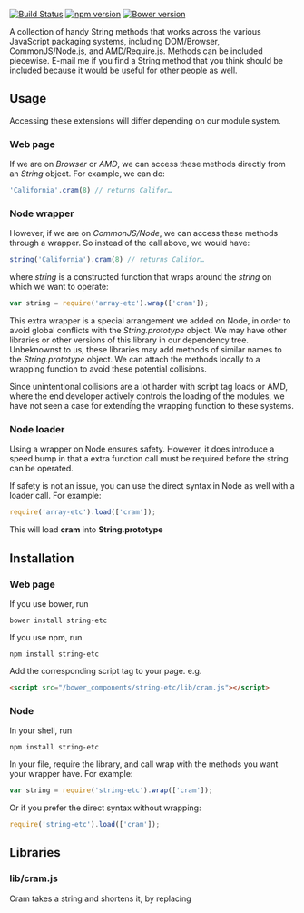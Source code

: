 [![Build Status](https://travis-ci.org/dicksont/string-etc.svg?branch=master)](https://travis-ci.org/dicksont/string-etc)
[![npm version](https://badge.fury.io/js/string-etc.svg)](http://badge.fury.io/js/string-etc)
[![Bower version](https://badge.fury.io/bo/string-etc.svg)](http://badge.fury.io/bo/string-etc)

A collection of handy String methods that works across the various JavaScript packaging systems, including DOM/Browser, CommonJS/Node.js, and AMD/Require.js.
Methods can be included piecewise. E-mail me if you find a String method that you think should be included because it would be useful for other people as well.

## Usage
Accessing these extensions will differ depending on our module system.

### Web page
If we are on *Browser* or *AMD*, we can access these methods directly from an *String* object. For example, we can do:

```javascript
'California'.cram(8) // returns Califor…
```

### Node wrapper

However, if we are on *CommonJS/Node*, we can access these methods through a wrapper. So instead of the call above, we would have:

```javascript
string('California').cram(8) // returns Califor…
```

where *string* is a constructed function that wraps around the *string* on which we want to operate:

```javascript
var string = require('array-etc').wrap(['cram']);
```

This extra wrapper is a special arrangement we added on Node, in order to avoid global conflicts with the *String.prototype* object. We may have other libraries or other versions of this library in our dependency tree. Unbeknownst to us, these libraries may add methods of similar names to the *String.prototype* object. We can attach the methods locally to a wrapping function to avoid these potential collisions.

Since unintentional collisions are a lot harder with script tag loads or AMD, where the end developer actively controls the loading of the modules, we have not seen a case for extending the wrapping function to these systems.

### Node loader

Using a wrapper on Node ensures safety. However, it does introduce a speed bump in that a extra function call must be required before the string can be operated. 

If safety is not an issue, you can use the direct syntax in Node as well with a loader call. For example:

```javascript
require('array-etc').load(['cram']);
```

This will load **cram** into **String.prototype**

## Installation
### Web page
If you use bower, run
```
bower install string-etc
```

If you use npm, run
```
npm install string-etc
```

Add the corresponding script tag to your page. e.g.

```html
<script src="/bower_components/string-etc/lib/cram.js"></script>
```

### Node
In your shell, run
```shell
npm install string-etc
```

In your file, require the library, and call wrap with the methods you want your wrapper have. For example:
```javascript
var string = require('string-etc').wrap(['cram']);
```

Or if you prefer the direct syntax without wrapping:
```javascript
require('string-etc').load(['cram']);
```

## Libraries
### lib/cram.js
Cram takes a string and shortens it, by replacing
